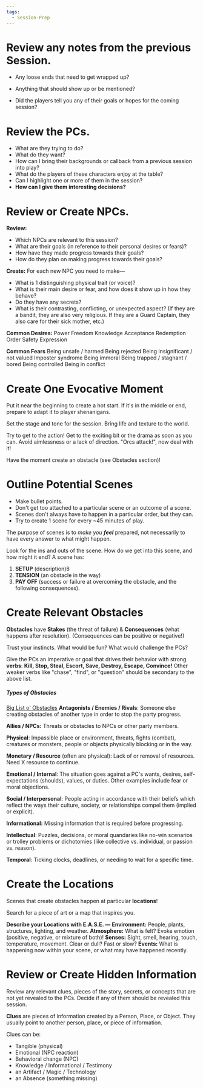 ```yaml
---
tags:
  - Session-Prep
---
```


# Review any notes from the previous Session.
- Any loose ends that need to get wrapped up?
  
- Anything that should show up or be mentioned?
  
- Did the players tell you any of their goals or hopes for the coming session?
  
# Review the PCs.
- What are they trying to do? 
- What do they want? 
- How can I bring their backgrounds or callback from a previous session into play? 
- What do the players of these characters enjoy at the table? 
- Can I highlight one or more of them in the session?
- **How can I give them interesting decisions?**
# Review or Create NPCs.
**Review:**
- Which NPCs are relevant to this session?
- What are their goals (in reference to their personal desires or fears)?
- How have they made progress towards their goals?
- How do they plan on making progress towards their goals?

**Create:**
For each new NPC you need to make—
- What is 1 distinguishing physical trait (or voice)?
- What is their main desire or fear, and how does it show up in how they behave?
- Do they have any secrets?
- What is their contrasting, conflicting, or unexpected aspect?
	(If they are a bandit, they are also very religious. If they are a Guard Captain, they also care for their sick mother, etc.)

**Common Desires:**
Power
Freedom
Knowledge
Acceptance
Redemption
Order
Safety
Expression

**Common Fears**
Being unsafe / harmed
Being rejected
Being insignificant / not valued
Imposter syndrome
Being immoral
Being trapped / stagnant / bored
Being controlled
Being in conflict
# Create One Evocative Moment
Put it near the beginning to create a hot start.
If it's in the middle or end, prepare to adapt it to player shenanigans.

Set the stage and tone for the session. Bring life and texture to the world.

Try to get to the action! Get to the exciting bit or the drama as soon as you can. Avoid aimlessness or a lack of direction. "Orcs attack!", now deal with it!

Have the moment create an obstacle (see Obstacles section)!
# Outline Potential Scenes
- Make bullet points. 
- Don't get too attached to a particular scene or an outcome of a scene.
- Scenes don't always have to happen in a particular order, but they can.
- Try to create 1 scene for every ~45 minutes of play.

The purpose of scenes is to *make you **feel*** prepared, not necessarily to have every answer to what might happen.

Look for the ins and outs of the scene. How do we get into this scene, and how might it end?
A scene has:
1) **SETUP** (description)8
2) **TENSION** (an obstacle in the way)
3) **PAY OFF** (success or failure at overcoming the obstacle, and the following consequences).
# Create Relevant Obstacles
**Obstacles** have **Stakes** (the threat of failure) & **Consequences** (what happens after resolution).
(Consequences can be positive or negative!)

Trust your instincts. What would be fun? What would challenge the PCs?

Give the PCs an imperative or goal that drives their behavior with strong **verbs**:
**Kill, Stop, Steal, Escort, Save, Destroy, Escape, Convince!**
Other weaker verbs like "chase", "find", or "question" should be secondary to the above list.
##### Types of Obstacles
[Big List o' Obstacles](https://docs.google.com/spreadsheets/d/e/2PACX-1vR1i-q-Up9UQc6PJDFTvda7lyLrgx7r04fOZVZoln6Qit3RJFKa4Tld12b2KHpEe1eEDJT0AiX6tWpK/pubhtml)
**Antagonists / Enemies / Rivals**: Someone else creating obstacles of another type in order to stop the party progress.

**Allies / NPCs:** Threats or obstacles to NPCs or other party members.

**Physical**: Impassible place or environment, threats, fights (combat), creatures or monsters, people or objects physically blocking or in the way.

**Monetary / Resource** (often are physical): Lack of or removal of resources. Need X resource to continue.

**Emotional / Internal**: The situation goes against a PC's wants, desires, self-expectations (shoulds), values, or duties. Other examples include fear or moral objections.

**Social / Interpersonal**: People acting in accordance with their beliefs which reflect the ways their culture, society, or relationships compel them (implied or explicit).

**Informational:** Missing information that is required before progressing.

**Intellectual**: Puzzles, decisions, or moral quandaries like no-win scenarios or trolley problems or dichotomies (like collective vs. individual, or passion vs. reason).

**Temporal**: Ticking clocks, deadlines, or needing to wait for a specific time.
# Create the Locations
Scenes that create obstacles happen at particular **locations**!

Search for a piece of art or a map that inspires you.

**Describe your Locations with E.A.S.E. —**
**Environment:** People, plants, structures, lighting, and weather.
**Atmosphere:** What is felt? Evoke emotion (positive, negative, or mixture of both)!
**Senses:** Sight, smell, hearing, touch, temperature, movement. Clear or dull? Fast or slow? 
**Events:** What is happening now within your scene, or what may have happened recently.
# Review or Create Hidden Information
Review any relevant clues, pieces of the story, secrets, or concepts that are not yet revealed to the PCs. Decide if any of them should be revealed this session.

**Clues** are pieces of information created by a Person, Place, or Object. They usually point to another person, place, or piece of information.

Clues can be:
- Tangible (physical)
- Emotional (NPC reaction)
- Behavioral change (NPC)
- Knowledge / Informational / Testimony
- an Artifact / Magic / Technology
- an Absence (something missing)